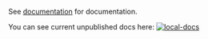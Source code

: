 See [documentation](https://docs.rs/twitch_api) for documentation.

You can see current unpublished docs here: [![local-docs]](https://twitch-rs.github.io/twitch_api/twitch_api)

[local-docs]: https://img.shields.io/github/workflow/status/twitch-rs/twitch_api/github%20pages/main?label=docs&style=flat-square&event=push
